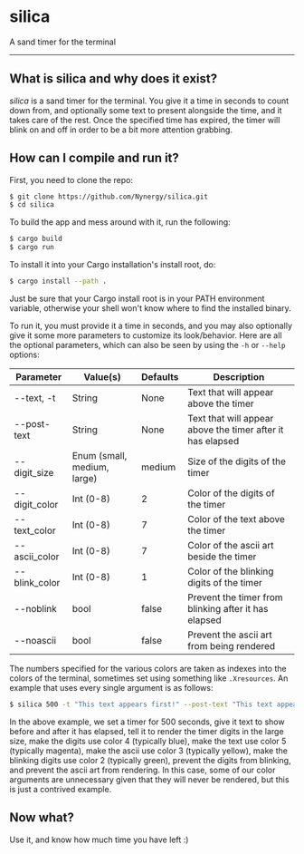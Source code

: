 # silica

A sand timer for the terminal

------------------------------------------------------------------------------

## What is silica and why does it exist?

_silica_ is a sand timer for the terminal. You give it a time in seconds to
count down from, and optionally some text to present alongside the time, and it
takes care of the rest. Once the specified time has expired, the timer will
blink on and off in order to be a bit more attention grabbing.

## How can I compile and run it?

First, you need to clone the repo:

```bash
$ git clone https://github.com/Nynergy/silica.git
$ cd silica
```

To build the app and mess around with it, run the following:

```bash
$ cargo build
$ cargo run
```

To install it into your Cargo installation's install root, do:

```bash
$ cargo install --path .
```

Just be sure that your Cargo install root is in your PATH environment variable,
otherwise your shell won't know where to find the installed binary.

To run it, you must provide it a time in seconds, and you may also optionally
give it some more parameters to customize its look/behavior. Here are all the
optional parameters, which can also be seen by using the `-h` or `--help`
options:

| Parameter      | Value(s)                    | Defaults | Description |
|----------------|-----------------------------|----------|-------------|
| --text, -t     | String                      | None     | Text that will appear above the timer |
| --post-text    | String                      | None     | Text that will appear above the timer after it has elapsed |
| --digit\_size  | Enum (small, medium, large) | medium   | Size of the digits of the timer |
| --digit\_color | Int (0-8)                   | 2        | Color of the digits of the timer |
| --text\_color  | Int (0-8)                   | 7        | Color of the text above the timer |
| --ascii\_color | Int (0-8)                   | 7        | Color of the ascii art beside the timer |
| --blink\_color | Int (0-8)                   | 1        | Color of the blinking digits of the timer |
| --noblink      | bool                        | false    | Prevent the timer from blinking after it has elapsed |
| --noascii      | bool                        | false    | Prevent the ascii art from being rendered |

The numbers specified for the various colors are taken as indexes into the
colors of the terminal, sometimes set using something like `.Xresources`. An
example that uses every single argument is as follows:

```bash
$ silica 500 -t "This text appears first!" --post-text "This text appears after the time is up!" --digit-size large --digit-color 4 --text-color 5 --ascii-color 3 --blink-color 2 --noblink --noascii
```

In the above example, we set a timer for 500 seconds, give it text to show
before and after it has elapsed, tell it to render the timer digits in the large
size, make the digits use color 4 (typically blue), make the text use color 5
(typically magenta), make the ascii use color 3 (typically yellow), make the
blinking digits use color 2 (typically green), prevent the digits from blinking,
and prevent the ascii art from rendering. In this case, some of our color
arguments are unnecessary given that they will never be rendered, but this is
just a contrived example.

## Now what?

Use it, and know how much time you have left :)
